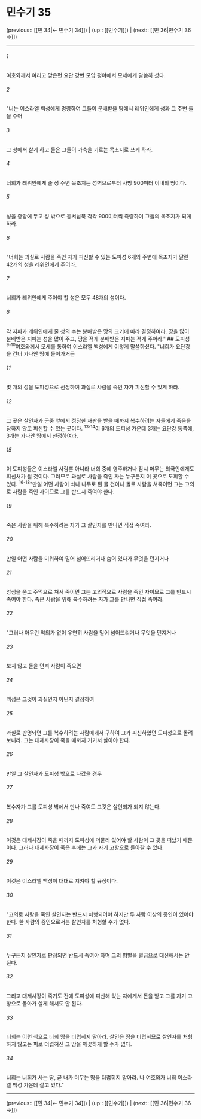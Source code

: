 # 민수기 35

(previous:: [[민 34|← 민수기 34]]) | (up:: [[민수기]]) | (next:: [[민 36|민수기 36 →]])

***




###### 1 

여호와께서 여리고 맞은편 요단 강변 모압 평야에서 모세에게 말씀하 셨다. 



###### 2 

"너는 이스라엘 백성에게 명령하여 그들이 분배받을 땅에서 레위인에게 성과 그 주변 들을 주어 



###### 3 

그 성에서 살게 하고 들은 그들이 가축을 기르는 목초지로 쓰게 하라. 



###### 4 

너희가 레위인에게 줄 성 주변 목초지는 성벽으로부터 사방 900미터 이내의 땅이다. 



###### 5 

성을 중앙에 두고 성 밖으로 동서남북 각각 900미터씩 측량하여 그들의 목초지가 되게 하라. 



###### 6 

"너희는 과실로 사람을 죽인 자가 피신할 수 있는 도피성 6개와 주변에 목초지가 딸린 42개의 성을 레위인에게 주어라. 



###### 7 

너희가 레위인에게 주어야 할 성은 모두 48개의 성이다. 



###### 8 

각 지파가 레위인에게 줄 성의 수는 분배받은 땅의 크기에 따라 결정하여라. 땅을 많이 분배받은 지파는 성을 많이 주고, 땅을 적게 분배받은 지파는 적게 주어라." ## 도피성 <sup class="versenum">9-10</sup>여호와께서 모세를 통하여 이스라엘 백성에게 이렇게 말씀하셨다. "너희가 요단강을 건너 가나안 땅에 들어가거든 



###### 11 

몇 개의 성을 도피성으로 선정하여 과실로 사람을 죽인 자가 피신할 수 있게 하라. 



###### 12 

그 곳은 살인자가 군중 앞에서 정당한 재판을 받을 때까지 복수하려는 자들에게 죽음을 당하지 않고 피신할 수 있는 곳이다. <sup class="versenum">13-14</sup>이 6개의 도피성 가운데 3개는 요단강 동쪽에, 3개는 가나안 땅에서 선정하여라. 



###### 15 

이 도피성들은 이스라엘 사람뿐 아니라 너희 중에 영주하거나 잠시 머무는 외국인에게도 피신처가 될 것이다. 그러므로 과실로 사람을 죽인 자는 누구든지 이 곳으로 도피할 수 있다. <sup class="versenum">16-18</sup>"만일 어떤 사람이 쇠나 나무로 된 물 건이나 돌로 사람을 쳐죽이면 그는 고의로 사람을 죽인 자이므로 그를 반드시 죽여야 한다. 



###### 19 

죽은 사람을 위해 복수하려는 자가 그 살인자를 만나면 직접 죽여라. 



###### 20 

만일 어떤 사람을 미워하여 밀어 넘어뜨리거나 숨어 있다가 무엇을 던지거나 



###### 21 

앙심을 품고 주먹으로 쳐서 죽이면 그는 고의적으로 사람을 죽인 자이므로 그를 반드시 죽여야 한다. 죽은 사람을 위해 복수하려는 자가 그를 만나면 직접 죽여라. 



###### 22 

"그러나 아무런 악의가 없이 우연히 사람을 밀어 넘어뜨리거나 무엇을 던지거나 



###### 23 

보지 않고 돌을 던져 사람이 죽으면 



###### 24 

백성은 그것이 과실인지 아닌지 결정하여 



###### 25 

과실로 판명되면 그를 복수하려는 사람에게서 구하여 그가 피신하였던 도피성으로 돌려보내라. 그는 대제사장이 죽을 때까지 거기서 살아야 한다. 



###### 26 

만일 그 살인자가 도피성 밖으로 나갔을 경우 



###### 27 

복수자가 그를 도피성 밖에서 만나 죽여도 그것은 살인죄가 되지 않는다. 



###### 28 

이것은 대제사장이 죽을 때까지 도피성에 머물러 있어야 할 사람이 그 곳을 떠났기 때문이다. 그러나 대제사장이 죽은 후에는 그가 자기 고향으로 돌아갈 수 있다. 



###### 29 

이것은 이스라엘 백성이 대대로 지켜야 할 규정이다. 



###### 30 

"고의로 사람을 죽인 살인자는 반드시 처형되어야 하지만 두 사람 이상의 증인이 있어야 한다. 한 사람의 증인으로서는 살인자를 처형할 수가 없다. 



###### 31 

누구든지 살인자로 판정되면 반드시 죽여야 하며 그의 형벌을 벌금으로 대신해서는 안 된다. 



###### 32 

그리고 대제사장이 죽기도 전에 도피성에 피신해 있는 자에게서 돈을 받고 그를 자기 고향으로 돌아가 살게 해서도 안 된다. 



###### 33 

너희는 이런 식으로 너희 땅을 더럽히지 말아라. 살인은 땅을 더럽히므로 살인자를 처형하지 않고는 피로 더럽혀진 그 땅을 깨끗하게 할 수가 없다. 



###### 34 

너희는 너희가 사는 땅, 곧 내가 머무는 땅을 더럽히지 말아라. 나 여호와가 너희 이스라엘 백성 가운데 살고 있다."

***

(previous:: [[민 34|← 민수기 34]]) | (up:: [[민수기]]) | (next:: [[민 36|민수기 36 →]])
